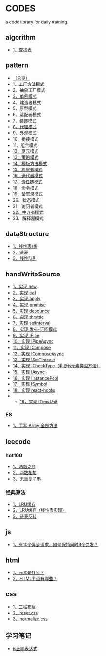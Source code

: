 # CODES
a code library for daily training.

## algorithm
- [1、查找表](./algorithm/1.lookTable.js)

## pattern
- [（总览）](./pattern/README.md)
- [1、工厂方法模式](./pattern/1.1.factory.js)
- 2、抽象工厂模式
- [3、单例模式](./pattern/1.3.single.js)
- 4、建造者模式
- 5、原型模式
- 6、适配器模式
- 7、装饰模式
- [8、代理模式](./pattern/2.3.proxy.js)
- 9、外观模式
- 10、桥接模式
- 11、组合模式
- [12、享元模式](./pattern/2.7.fly-weight.js)
- [13、策略模式](./pattern/3.1.strategy.js)
- [14、模板方法模式](./pattern/3.2.template.js)
- [15、观察者模式](./pattern/3.3.observer.js)
- [16、迭代器模式](./pattern/3.4.iterator.js)
- [17、责任链模式](./pattern/3.5.chain.js)
- [18、命令模式](./pattern/3.6.command.js)
- 19、备忘录模式
- 20、状态模式
- 21、访问者模式
- [22、中介者模式](./pattern/3.10.middle.js)
- 23、解释器模式
## dataStructure
- [1、线性表/栈](./dataStructure/List.js)
- [2、链表](./dataStructure/NodeList.js)
- [3、线性队列](./dataStructure/Queue.js)

## handWriteSource
- [1、实现 new](./handWriteSource/INew.js)
- [2、实现 call](./handWriteSource/ICall.js)
- [3、实现 apply](./handWriteSource/IApply.js)
- [4、实现 promise](./handWriteSource/IPromise.js)
- [5、实现 debounce](./handWriteSource/IDebounce.js)
- [6、实现 throttle](./handWriteSource/IThrottle.js)
- [7、实现 setInterval](./handWriteSource/ISetInterval.js)
- [8、实现 发布-订阅模式](./handWriteSource/IObserver.js)
- [9、实现 IPipe](./handWriteSource/IPipe.js)
- [10、实现 IPipeAsync](./handWriteSource/IPipeAsync.js)
- [11、实现 ICompose](./handWriteSource/IPipeAsync.js)
- [12、实现 IComposeAsync](./handWriteSource/IPipeAsync.js)
- [13、实现 ISetTimeout](./handWriteSource/ISetTimeout.js)
- [14、实现 ICheckType（判断js元素类型方法）](./handWriteSource/ICheckType.js)
- [15、实现 IAsync](./handWriteSource/IAsync.js)
- [16、实现 IInstancePool](./handWriteSource/IInstancePool.js)
- [17、实现 ISymbol](./handWriteSource/IInstancePool.js)
- [18、实现 react-hooks](./handWriteSource/react-hooks/)
- - [18、实现 ITimeUnit](./handWriteSource/ITimeUnit.js)

### ES
- [1、手写 Array 全部方法](./handWriteSource//ES/Array.js)

## leecode
### hot100
- [1、两数之和](./leecode/hot100/1_twoSum.js)
- [2、两数相加](./leecode/hot100/2_addTwoNums.js)
- [3、无重复子串](./leecode/hot100/3_lengthOfLongestSubstring.js)

### 经典算法
- [1、LRU缓存](./leecode/1.LRU.js)
- [2、LRU缓存（线性表实现）](./leecode/2.LRU-list.js)
- [3、链表反转](./leecode/3.链表反转.js)
## js
- [1、有10个异步请求，如何保持同时3个并发？](./js/q1.js)

## html
- [1、元素是什么？](./html/元素是什么？.md)
- [2、HTML节点有哪些？](./html/HTML节点有哪些？.md)

## css
- [1、三栏布局](./css/%E4%B8%89%E6%A0%8F%E5%B8%83%E5%B1%80.html)
- [2、reset.css](./css/reset.css)
- [3、normalize.css](./css/normalize.css)

## 学习笔记
- [js正则表达式](./study-notebook/2.js正则表达式.md)